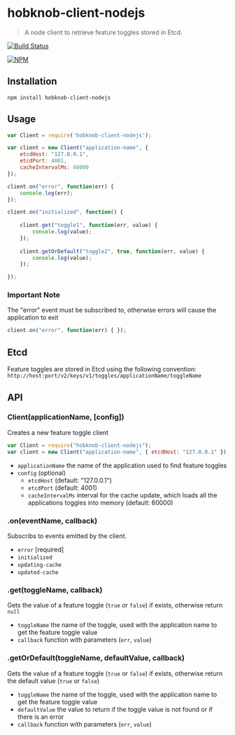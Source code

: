 # hobknob-client-nodejs

> A node client to retrieve feature toggles stored in Etcd.

[![Build Status](https://travis-ci.org/opentable/hobknob-client-nodejs.svg?branch=master)](https://travis-ci.org/opentable/hobknob-client-nodejs)

[![NPM](https://nodei.co/npm/hobknob-client-nodejs.png)](https://nodei.co/npm/hobknob-client-nodejs)

## Installation

```
npm install hobknob-client-nodejs
```

## Usage

```javascript
var Client = require('hobknob-client-nodejs');

var client = new Client("application-name", {
    etcdHost: "127.0.0.1",
    etcdPort: 4001,
    cacheIntervalMs: 60000
});

client.on("error", function(err) {
    console.log(err);
});

client.on("initialized", function() {
    
    client.get("toggle1", function(err, value) {
        console.log(value);
    });
    
    client.getOrDefault("toggle2", true, function(err, value) {
        console.log(value);
    });

});
```

### Important Note

The "error" event must be subscribed to, otherwise errors will cause the application to exit

```javascript
client.on("error", function(err) { });
```

## Etcd

Feature toggles are stored in Etcd using the following convention:
`http://host:port/v2/keys/v1/toggles/applicationName/toggleName`

## API

### Client(applicationName, [config])

Creates a new feature toggle client

```javascript
var Client = require("hobknob-client-nodejs");
var client = new Client("application-name", { etcdHost: "127.0.0.1" });
```

- `applicationName` the name of the application used to find feature toggles
- `config` (optional)
  - `etcdHost` (default: "127.0.0.1")
  - `etcdPort` (default: 4001)
  - `cacheIntervalMs` interval for the cache update, which loads all the applications toggles into memory (default: 60000)

### .on(eventName, callback)

Subscribs to events emitted by the client. 

- `error` [required]
- `initialized`
- `updating-cache`
- `updated-cache`

### .get(toggleName, callback)

Gets the value of a feature toggle (`true` or `false`) if exists, otherwise return `null`

- `toggleName` the name of the toggle, used with the application name to get the feature toggle value
- `callback` function with parameters (`err`, `value`)


### .getOrDefault(toggleName, defaultValue, callback)

Gets the value of a feature toggle (`true` or `false`) if exists, otherwise return the default value (`true` or `false`)

- `toggleName` the name of the toggle, used with the application name to get the feature toggle value
- `defaultValue` the value to return if the toggle value is not found or if there is an error
- `callback` function with parameters (`err`, `value`)